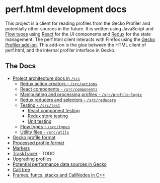 # perf.html development docs

This project is a client for reading profiles from the Gecko Profiler and potentially other sources in the future. It is written using JavaScript and [Flow types](https://flow.org/) using [React](https://facebook.github.io/react/) for the UI components and [Redux](http://redux.js.org/) for the state management. The perf.html client interacts with Firefox using the [Gecko Profiler add-on](https://raw.githubusercontent.com/devtools-html/Gecko-Profiler-Addon/master/gecko_profiler.xpi). This add-on is the glue between the HTML client of perf.html, and the internal profiler interface in Gecko.

## The Docs

 * [Project architecture docs in `/src`](../src)
   - [Redux action creators - `/src/actions`](../src/actions)
   - [React components - `/src/components`](../src/components)
   - [Manipulating and processing profiles - `/src/profile-logic`](../src/profile-logic)
   - [Redux reducers and selectors - `/src/reducers`](../src/reducers)
   - [Testing - `/src/test`](../src/test)
     - [React component testing](../src/test/components)
     - [Redux store testing](../src/test/store)
     - [Unit testing](../src/test/unit)
   - [Flow types - `/src/types`](../src/types)
   - [Utility files - `/src/utils`](../src/utils)
 * [Gecko profile format](./gecko-profile-format.md)
 * [Processed profile format](./processed-profile-format.md)
 * [Markers](./markers.md)
 * [TraskTracer](./tasktracer.md) - TODO
 * [Upgrading profiles](./upgrading-profiles.md)
 * [Potential performance data sources in Gecko](./data-sources.md)
 * [Call tree](./call-tree.md)
 * [Frames, funcs, stacks and CallNodes in C++](./call-nodes-in-cpp.md)
